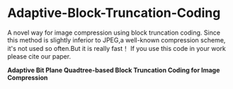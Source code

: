 # Adaptive-Block-Truncation-Coding

A novel way for image compression using block truncation coding.
Since this method is slightly inferior to JPEG,a well-known compression scheme, it's not used so often.But it is really fast！
If you use this code in your work please cite our paper.

**Adaptive Bit Plane Quadtree-based Block Truncation Coding for Image Compression**
